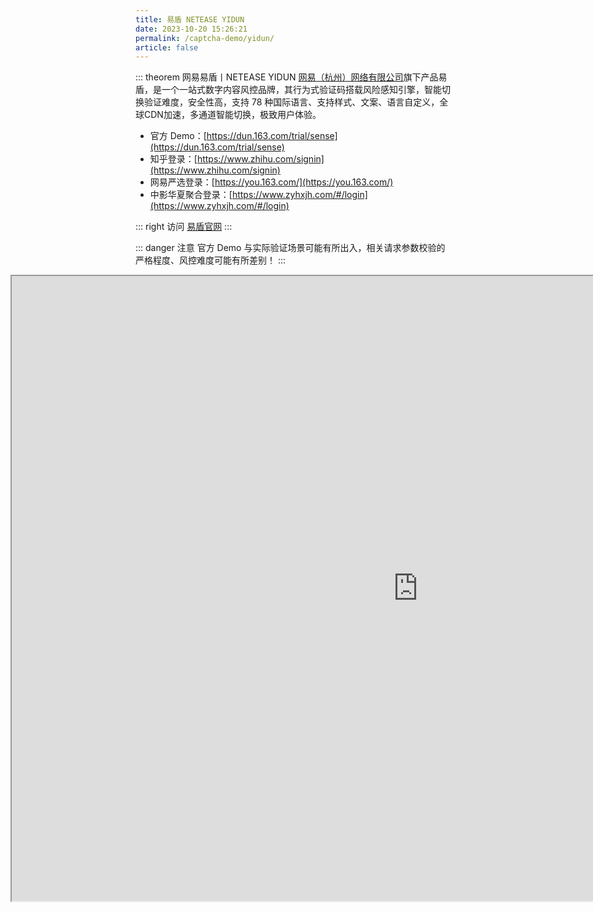 ```yaml
---
title: 易盾 NETEASE YIDUN
date: 2023-10-20 15:26:21
permalink: /captcha-demo/yidun/
article: false
---
```


::: theorem 网易易盾丨NETEASE YIDUN
[网易（杭州）网络有限公司](https://www.tianyancha.com/company/1207250686)旗下产品易盾，是一个一站式数字内容风控品牌，其行为式验证码搭载风险感知引擎，智能切换验证难度，安全性高，支持 78 种国际语言、支持样式、文案、语言自定义，全球CDN加速，多通道智能切换，极致用户体验。

- 官方 Demo：[https://dun.163.com/trial/sense](https://dun.163.com/trial/sense)<Badge text="本页使用" type="error" vertical="middle"/>
- 知乎登录：[https://www.zhihu.com/signin](https://www.zhihu.com/signin)
- 网易严选登录：[https://you.163.com/](https://you.163.com/)
- 中影华夏聚合登录：[https://www.zyhxjh.com/#/login](https://www.zyhxjh.com/#/login)

::: right
访问 [易盾官网](https://dun.163.com/product/captcha)
:::

::: danger 注意
官方 Demo 与实际验证场景可能有所出入，相关请求参数校验的严格程度、风控难度可能有所差别！
:::


<iframe src="https://dun.163.com/trial/sense" scrolling="no" style="height: 1000px; width: 1300px; margin-left: -200px"></iframe>
